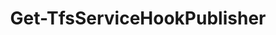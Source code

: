 ﻿---
title: Get-TfsServiceHookPublisher
breadcrumbs: [ "ServiceHook" ]
parent: "ServiceHook"
description: "Gets one or more service hook publishers. "
remarks: "Service hook publishers are the components inside of Azure DevOps that can publish (send) notifications triggered by event such as \"work item changed\" or \"build queued\". Use this cmdlet to list the available publishers and get the ID of the desired one to be able to manage service hook subscriptions. "
parameterSets: 
  "_All_": [ Collection, Publisher ] 
  "__AllParameterSets":  
    Publisher: 
      type: "object"  
      position: "0"  
    Collection: 
      type: "object" 
parameters: 
  - name: "Publisher" 
    description: "Specifies the name or ID of the service hook publisher to return. Wildcards are supported. When omitted, returns all service hook consumers currently supported the current by Azure DevOps organization / TFS collection. " 
    globbing: false 
    position: 0 
    type: "object" 
    aliases: [ Name,Id ] 
    defaultValue: "*" 
  - name: "Name" 
    description: "Specifies the name or ID of the service hook publisher to return. Wildcards are supported. When omitted, returns all service hook consumers currently supported the current by Azure DevOps organization / TFS collection. This is an alias of the Publisher parameter." 
    globbing: false 
    position: 0 
    type: "object" 
    aliases: [ Name,Id ] 
    defaultValue: "*" 
  - name: "Id" 
    description: "Specifies the name or ID of the service hook publisher to return. Wildcards are supported. When omitted, returns all service hook consumers currently supported the current by Azure DevOps organization / TFS collection. This is an alias of the Publisher parameter." 
    globbing: false 
    position: 0 
    type: "object" 
    aliases: [ Name,Id ] 
    defaultValue: "*" 
  - name: "Collection" 
    description: "Specifies the URL to the Team Project Collection or Azure DevOps Organization to connect to, a TfsTeamProjectCollection object (Windows PowerShell only), or a VssConnection object. You can also connect to an Azure DevOps Services organizations by simply providing its name instead of the full URL. For more details, see the Get-TfsTeamProjectCollection cmdlet. When omitted, it defaults to the connection set by Connect-TfsTeamProjectCollection (if any). " 
    globbing: false 
    type: "object"
inputs: 
outputs: 
  - type: "Microsoft.VisualStudio.Services.ServiceHooks.WebApi.Publisher" 
    description: 
notes: 
relatedLinks: 
  - text: "Online Version:" 
    uri: "https://tfscmdlets.dev/docs/cmdlets/ServiceHook/Get-TfsServiceHookPublisher"
aliases: 
examples: 
---
